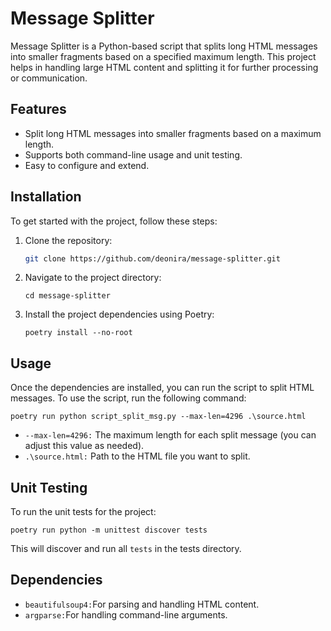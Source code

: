 # Message Splitter

Message Splitter is a Python-based script that splits long HTML messages into smaller fragments based on a specified maximum length. This project helps in handling large HTML content and splitting it for further processing or communication.

## Features

- Split long HTML messages into smaller fragments based on a maximum length.
- Supports both command-line usage and unit testing.
- Easy to configure and extend.

## Installation

To get started with the project, follow these steps:

1. Clone the repository:

   ```bash
   git clone https://github.com/deonira/message-splitter.git
2. Navigate to the project directory:
   ```
   cd message-splitter
3. Install the project dependencies using Poetry:
   ```
   poetry install --no-root 
## Usage
Once the dependencies are installed, you can run the script to split HTML messages.
To use the script, run the following command:
```
poetry run python script_split_msg.py --max-len=4296 .\source.html
```
- ```--max-len=4296:``` The maximum length for each split message (you can adjust this value as needed).
- ```.\source.html:``` Path to the HTML file you want to split.
## Unit Testing
To run the unit tests for the project:
```
poetry run python -m unittest discover tests
```
This will discover and run all ```tests``` in the tests directory.
## Dependencies
- ```beautifulsoup4:```For parsing and handling HTML content.
- ```argparse:```For handling command-line arguments.
